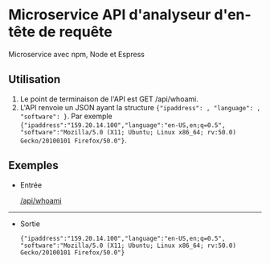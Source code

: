 # Microservice API d'analyseur d'en-tête de requête
Microservice avec npm, Node et Espress



## Utilisation

1.  Le point de terminaison de l'API est GET /api/whoami.
2.  L'API renvoie un JSON ayant la structure `{"ipaddress": , "language": , "software": }`.
    Par exemple `{"ipaddress":"159.20.14.100","language":"en-US,en;q=0.5", "software":"Mozilla/5.0 (X11; Ubuntu; Linux x86_64; rv:50.0) Gecko/20100101 Firefox/50.0"}`.



## Exemples

-   Entrée

    [/api/whoami](../api/whoami)


* * *


-  Sortie

    `{"ipaddress":"159.20.14.100","language":"en-US,en;q=0.5",`
   `"software":"Mozilla/5.0 (X11; Ubuntu; Linux x86_64; rv:50.0) Gecko/20100101 Firefox/50.0"}`

